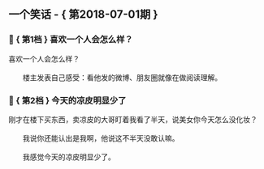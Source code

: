 ## 一个笑话 - { 第2018-07-01期 }
</hr>

### :jack_o_lantern: { 第1档 } 喜欢一个人会怎么样？
喜欢一个人会怎么样？<br/><br/>　　楼主发表自己感受：看他发的微博、朋友圈就像在做阅读理解。


### :jack_o_lantern: { 第2档 } 今天的凉皮明显少了
刚才在楼下买东西，卖凉皮的大哥盯着我看了半天，说美女你今天怎么没化妆？<br/><br/>　　我说你还能认出是我啊，他说这不半天没敢认嘛。<br/><br/>　　我感觉今天的凉皮明显少了。

